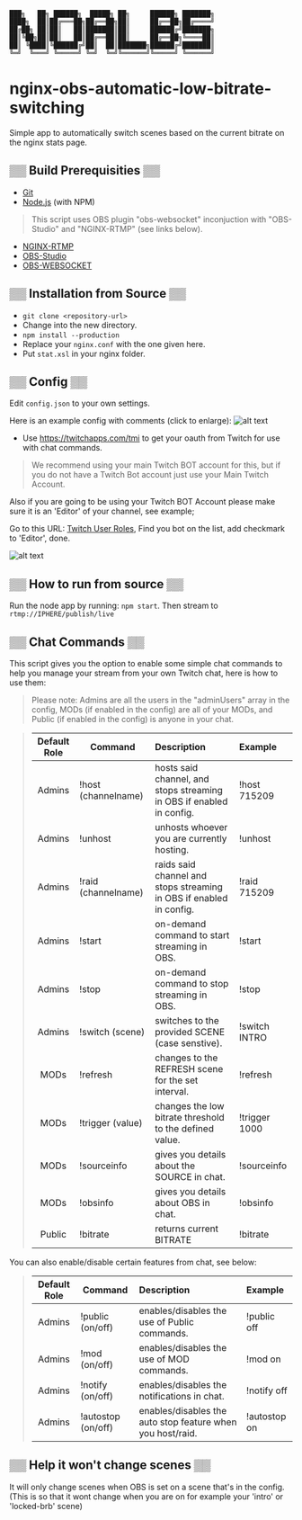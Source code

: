 ```
███╗   ██╗ ██████╗  █████╗ ██╗     ██████╗ ███████╗
████╗  ██║██╔═══██╗██╔══██╗██║     ██╔══██╗██╔════╝
██╔██╗ ██║██║   ██║███████║██║     ██████╔╝███████╗
██║╚██╗██║██║   ██║██╔══██║██║     ██╔══██╗╚════██║
██║ ╚████║╚██████╔╝██║  ██║███████╗██████╔╝███████║
╚═╝  ╚═══╝ ╚═════╝ ╚═╝  ╚═╝╚══════╝╚═════╝ ╚══════╝
```  

# nginx-obs-automatic-low-bitrate-switching

Simple app to automatically switch scenes based on the current bitrate on the nginx stats page.

## ▒▒ Build Prerequisities ▒▒

- [Git](http://git-scm.com/)
- [Node.js](http://nodejs.org/) (with NPM)

>This script uses OBS plugin "obs-websocket" inconjuction with "OBS-Studio" and "NGINX-RTMP" (see links below). 
- [NGINX-RTMP](https://github.com/arut/nginx-rtmp-module/)
- [OBS-Studio](https://github.com/obsproject/obs-studio/)
- [OBS-WEBSOCKET](https://github.com/Palakis/obs-websocket/)

## ▒▒ Installation from Source ▒▒

- `git clone <repository-url>`
- Change into the new directory.
- `npm install --production`
- Replace your `nginx.conf` with the one given here.
- Put `stat.xsl` in your nginx folder.

## ▒▒ Config ▒▒

Edit `config.json` to your own settings.

Here is an example config with comments (click to enlarge):
![alt text](https://i.imgur.com/cVbz1bN.png "Configuration Comments (Click to Enlarge)")

 - Use https://twitchapps.com/tmi to get your oauth from Twitch for use with chat commands.
> We recommend using your main Twitch BOT account for this, but if you do not have a Twitch Bot account just use your Main Twitch Account.

Also if you are going to be using your Twitch BOT Account please make sure it is an 'Editor' of your channel, see example;

Go to this URL: [Twitch User Roles](https://www.twitch.tv/dashboard/roles/), Find you bot on the list, add checkmark to 'Editor', done.

![alt text](https://i.imgur.com/yRlBe5U.png "Setting your bot as Editor")

## ▒▒ How to run from source ▒▒

Run the node app by running: `npm start`. Then stream to `rtmp://IPHERE/publish/live`

## ▒▒ Chat Commands ▒▒

This script gives you the option to enable some simple chat commands to help you manage your stream from your own Twitch chat, here is how to use them:
>Please note: Admins are all the users in the "adminUsers" array in the config, MODs (if enabled in the config) are all of your MODs, and Public (if enabled in the config) is anyone in your chat.

>| Default Role  | Command           | Description          | Example  |
>|:-------:| ---------------- |:-------------| :----------------------|
>| Admins       | !host (channelname) | hosts said channel, and stops streaming in OBS if enabled in config. | !host 715209 |
>| Admins       | !unhost      | unhosts whoever you are currently hosting.      |   !unhost  |
>| Admins       | !raid (channelname) | raids said channel and stops streaming in OBS if enabled in config.      |   !raid 715209  |
>| Admins		| !start | on-demand command to start streaming in OBS.      |    !start |
>| Admins       | !stop | on-demand command to stop streaming in OBS.      |    !stop |
>| Admins       | !switch (scene) | switches to the provided SCENE (case senstive).      |    !switch INTRO|
>| MODs			| !refresh | changes to the REFRESH scene for the set interval. | !refresh |
>| MODs			| !trigger (value) | changes the low bitrate threshold to the defined value. | !trigger 1000 |
>| MODs			| !sourceinfo | gives you details about the SOURCE in chat. | !sourceinfo |
>| MODs			| !obsinfo | gives you details about OBS in chat. | !obsinfo |
>| Public       | !bitrate | returns current BITRATE | !bitrate |

You can also enable/disable certain features from chat, see below:
>| Default Role  | Command           | Description          | Example  |
>|:-------:| ---------------- |:-------------| :----------------------|
>| Admins       | !public (on/off) | enables/disables the use of Public commands. | !public off |
>| Admins       | !mod (on/off) | enables/disables the use of MOD commands. | !mod on |
>| Admins       | !notify (on/off) | enables/disables the notifications in chat. | !notify off |
>| Admins       | !autostop (on/off) | enables/disables the auto stop feature when you host/raid. | !autostop on |


## ▒▒ Help it won't change scenes ▒▒

It will only change scenes when OBS is set on a scene that's in the config.  
(This is so that it wont change when you are on for example your 'intro' or 'locked-brb' scene)
